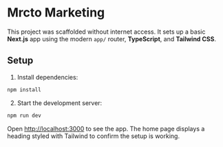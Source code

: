 # Mrcto Marketing

This project was scaffolded without internet access. It sets up a basic **Next.js** app using the modern `app/` router, **TypeScript**, and **Tailwind CSS**.

## Setup

1. Install dependencies:

```bash
npm install
```

2. Start the development server:

```bash
npm run dev
```

Open [http://localhost:3000](http://localhost:3000) to see the app. The home page displays a heading styled with Tailwind to confirm the setup is working.
